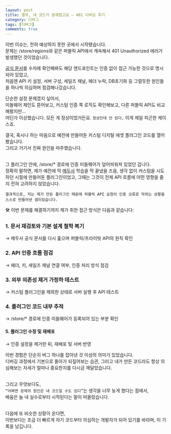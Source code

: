 ```yaml
---
layout: post
title: 결국, 내 코드가 문제였고요 – 401 디버깅 후기
category: 디버그
tags: [디버그]
comments: true
---
```


<!-- @format -->

이번 이슈는, 전혀 예상하지 못한 곳에서 시작됐습니다.<br/>
문제는 /store/regions와 같은 퍼블릭 API에서 계속해서 401 Unauthorized 에러가 발생했던 것이었습니다.<br/>

[공식 문서](https://medusajs.com)를 수차례 확인해봐도 해당 엔드포인트는 인증 없이 접근 가능한 것으로 명시되어 있었고,<br/>
처음엔 API 키 설정, 서버 구성, 세일즈 채널, 헤더 누락, DB초기화 등 그럴듯한 원인들을 하나씩 의심하며 점검해나갔습니다.<br/>

단순한 설정 문제겠지 싶어서,<br/>
미들웨어 체인도 뜯어보고, 커스텀 인증 쪽 로직도 확인해보고, 다른 퍼블릭 API도 비교해봤지만…<br/>
어딘가 이상했습니다. 모든 게 정상이었거든요. `정상인데 안 된다,` 이게 제일 피곤한 케이스죠.<br/>

결국, 혹시나 하는 마음으로 예전에 만들어둔 커스텀 디지털 에셋 플러그인 코드를 열어봤습니다.<br/>
그리고 거기서 진짜 원인을 마주했습니다.<br/><br/>

그 플러그인 안에, /store/\* 경로에 인증 미들웨어가 덮어씌워져 있었던 겁니다.<br/>
정확히 말하면, 제가 예전에 막 [메두사](https://medusajs.com/) 학습을 막 끝냈을 즈음, 생각 없이 커스텀을 시도하던 시절에 만들어둔 플러그인이었고, 그때는 그것이 전체 API 흐름에 어떤 영향을 줄지 전혀 고려하지 않았습니다.<br/>

`결과적으로, 저는 제가 만든 플러그인 때문에 퍼블릭 API 요청이 인증 오류로 막히는 상황을 스스로 만들어낸 셈이었습니다.` <br/>

🛠 이번 문제를 해결하기까지 제가 취한 접근 방식은 다음과 같습니다:<br/>

### 1. 문서 재검토와 기본 설계 철학 복기

→ 메두사 공식 문서를 다시 훑으며 퍼블릭/프라이빗 API의 원칙 확인

### 2. API 인증 흐름 점검

→ 헤더, 키, 세일즈 채널 연결 여부, 인증 처리 방식 점검

### 3. 외부 의존성 제거 가정하 테스트

→ 커스텀 플러그인을 제외한 상태로 서버 실행 후 API 테스트

### 4. 플러그인 코드 내부 추적

→ /store/\* 경로에 인증 미들웨어가 등록되어 있는 부분 확인

#### 5. 플러그인 수정 및 재배포

→ 인증 설정을 제거한 뒤, 재배포 및 서버 반영 <br/>

이번 경험은 단순히 버그 하나를 잡아낸 것 이상의 의미가 있었습니다.<br/>
디버깅 과정에서 기본으로 돌아가 되짚어보는 습관, 그리고 내가 만든 코드라도 항상 의심해보는 자세가 얼마나 중요한지를 다시금 깨달았습니다.<br/><br/>

그리고 무엇보다도,<br/>
`“어쩌면 문제의 원인은 내 코드일 수도 있다”`는 생각을 너무 늦게 했다는 점에서,<br/>
배움은 늘 내 실수로부터 시작된다는 말이 떠올랐습니다.<br/><br/>

다음에 또 비슷한 상황이 온다면,<br/>
이번보다는 조금 더 빠르게 자기 코드부터 의심하는 개발자가 되어 있기를 바라며, 이 기록을 남깁니다.
